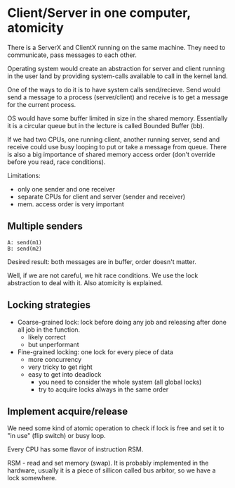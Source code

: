 # Client/Server in one computer, atomicity

There is a ServerX and ClientX running on the same machine. They need to
communicate, pass messages to each other.

Operating system would create an abstraction for server and client running in
the user land by providing system-calls available to call in the kernel land.

One of the ways to do it is to have system calls send/recieve. Send would send a
message to a process (server/client) and receive is to get a message for the
current process.

OS would have some buffer limited in size in the shared memory. Essentially it
is a circular queue but in the lecture is called Bounded Buffer (bb).

If we had two CPUs, one running client, another running server, send and receive
could use busy looping to put or take a message from queue. There is also a big
importance of shared memory access order (don't override before you read, race
conditions).

Limitations:

- only one sender and one receiver
- separate CPUs for client and server (sender and receiver)
- mem. access order is very important

## Multiple senders

    A: send(m1)
    B: send(m2)

Desired result: both messages are in buffer, order doesn't matter.

Well, if we are not careful, we hit race conditions. We use the lock abstraction
to deal with it. Also atomicity is explained.

## Locking strategies

- Coarse-grained lock: lock before doing any job and releasing after done all
  job in the function.
  * likely correct
  * but unperformant
- Fine-grained locking: one lock for every piece of data
  * more concurrency
  * very tricky to get right
  * easy to get into deadlock
    + you need to consider the whole system (all global locks)
    + try to acquire locks always in the same order

## Implement acquire/release

We need some kind of atomic operation to check if lock is free and set it to 
"in use" (flip switch) or busy loop.

Every CPU has some flavor of instruction RSM.

RSM - read and set memory (swap). It is probably implemented in the hardware,
usually it is a piece of sillicon called bus arbitor, so we have a lock somewhere.

